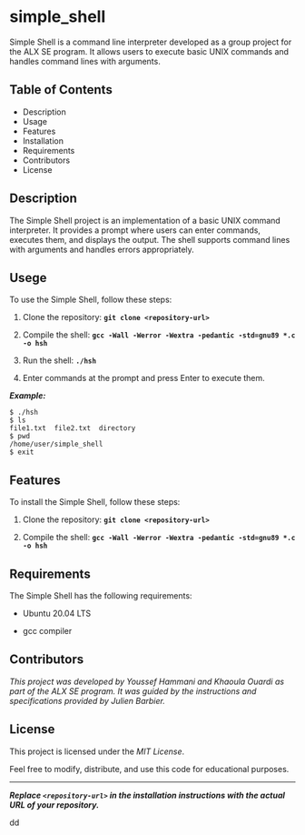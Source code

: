 # simple_shell

Simple Shell is a command line interpreter developed as a group project for the ALX SE program. It allows users to execute basic UNIX commands and handles command lines with arguments.

## Table of Contents

* Description
* Usage
* Features
* Installation
* Requirements
* Contributors
* License

## Description

The Simple Shell project is an implementation of a basic UNIX command interpreter. It provides a prompt where users can enter commands, executes them, and displays the output. The shell supports command lines with arguments and handles errors appropriately.

## Usege

To use the Simple Shell, follow these steps:

1. Clone the repository: **`git clone <repository-url>`**

2. Compile the shell: **`gcc -Wall -Werror -Wextra -pedantic -std=gnu89 *.c -o hsh`**

3. Run the shell: **`./hsh`**

4. Enter commands at the prompt and press Enter to execute them.

***Example:***

```shell
$ ./hsh
$ ls
file1.txt  file2.txt  directory
$ pwd
/home/user/simple_shell
$ exit
```

## Features

To install the Simple Shell, follow these steps:

1. Clone the repository: **`git clone <repository-url>`**

2. Compile the shell: **`gcc -Wall -Werror -Wextra -pedantic -std=gnu89 *.c -o hsh`**

## Requirements

The Simple Shell has the following requirements:

* Ubuntu 20.04 LTS

* gcc compiler

## Contributors

*This project was developed by Youssef Hammani and Khaoula Ouardi as part of the ALX SE program. It was guided by the instructions and specifications provided by Julien Barbier.*


## License

This project is licensed under the *MIT License*.

Feel free to modify, distribute, and use this code for educational purposes.


________________________________________


***Replace **`<repository-url>`** in the installation instructions with the actual URL of your repository.***

dd

